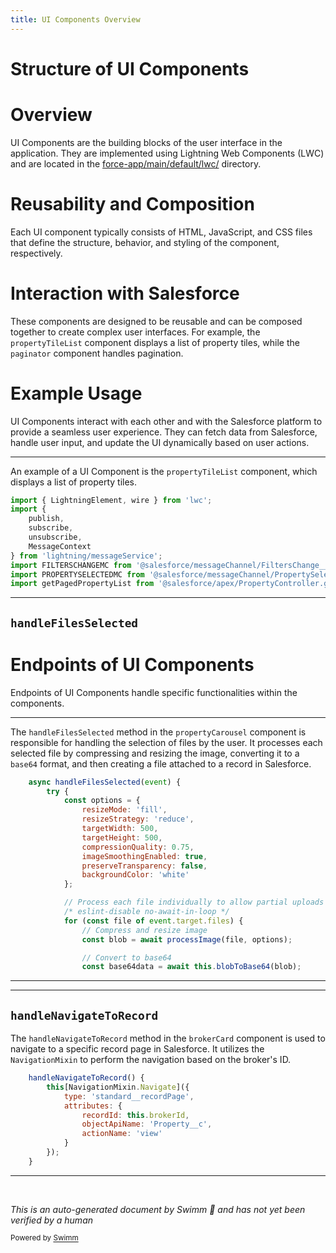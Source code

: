 ```yaml
---
title: UI Components Overview
---
```

# Structure of UI Components

# Overview

UI Components are the building blocks of the user interface in the application. They are implemented using Lightning Web Components (LWC) and are located in the <SwmPath>[force-app/main/default/lwc/](force-app/main/default/lwc/)</SwmPath> directory.

# Reusability and Composition

Each UI component typically consists of HTML, JavaScript, and CSS files that define the structure, behavior, and styling of the component, respectively.

# Interaction with Salesforce

These components are designed to be reusable and can be composed together to create complex user interfaces. For example, the `propertyTileList` component displays a list of property tiles, while the `paginator` component handles pagination.

# Example Usage

UI Components interact with each other and with the Salesforce platform to provide a seamless user experience. They can fetch data from Salesforce, handle user input, and update the UI dynamically based on user actions.

<SwmSnippet path="/force-app/main/default/lwc/propertyTileList/propertyTileList.js" line="1">

---

An example of a UI Component is the `propertyTileList` component, which displays a list of property tiles.

```javascript
import { LightningElement, wire } from 'lwc';
import {
    publish,
    subscribe,
    unsubscribe,
    MessageContext
} from 'lightning/messageService';
import FILTERSCHANGEMC from '@salesforce/messageChannel/FiltersChange__c';
import PROPERTYSELECTEDMC from '@salesforce/messageChannel/PropertySelected__c';
import getPagedPropertyList from '@salesforce/apex/PropertyController.getPagedPropertyList';
```

---

</SwmSnippet>

## <SwmToken path="force-app/main/default/lwc/propertyCarousel/propertyCarousel.js" pos="61:3:3" line-data="    async handleFilesSelected(event) {">`handleFilesSelected`</SwmToken>

# Endpoints of UI Components

Endpoints of UI Components handle specific functionalities within the components.

<SwmSnippet path="/force-app/main/default/lwc/propertyCarousel/propertyCarousel.js" line="61">

---

The <SwmToken path="force-app/main/default/lwc/propertyCarousel/propertyCarousel.js" pos="61:3:3" line-data="    async handleFilesSelected(event) {">`handleFilesSelected`</SwmToken> method in the `propertyCarousel` component is responsible for handling the selection of files by the user. It processes each selected file by compressing and resizing the image, converting it to a <SwmToken path="force-app/main/default/lwc/propertyCarousel/propertyCarousel.js" pos="80:7:7" line-data="                // Convert to base64">`base64`</SwmToken> format, and then creating a file attached to a record in Salesforce.

```javascript
    async handleFilesSelected(event) {
        try {
            const options = {
                resizeMode: 'fill',
                resizeStrategy: 'reduce',
                targetWidth: 500,
                targetHeight: 500,
                compressionQuality: 0.75,
                imageSmoothingEnabled: true,
                preserveTransparency: false,
                backgroundColor: 'white'
            };

            // Process each file individually to allow partial uploads succeed
            /* eslint-disable no-await-in-loop */
            for (const file of event.target.files) {
                // Compress and resize image
                const blob = await processImage(file, options);

                // Convert to base64
                const base64data = await this.blobToBase64(blob);
```

---

</SwmSnippet>

<SwmSnippet path="/force-app/main/default/lwc/brokerCard/brokerCard.js" line="31">

---

## <SwmToken path="force-app/main/default/lwc/brokerCard/brokerCard.js" pos="31:1:1" line-data="    handleNavigateToRecord() {">`handleNavigateToRecord`</SwmToken>

The <SwmToken path="force-app/main/default/lwc/brokerCard/brokerCard.js" pos="31:1:1" line-data="    handleNavigateToRecord() {">`handleNavigateToRecord`</SwmToken> method in the `brokerCard` component is used to navigate to a specific record page in Salesforce. It utilizes the <SwmToken path="force-app/main/default/lwc/brokerCard/brokerCard.js" pos="32:3:3" line-data="        this[NavigationMixin.Navigate]({">`NavigationMixin`</SwmToken> to perform the navigation based on the broker's ID.

```javascript
    handleNavigateToRecord() {
        this[NavigationMixin.Navigate]({
            type: 'standard__recordPage',
            attributes: {
                recordId: this.brokerId,
                objectApiName: 'Property__c',
                actionName: 'view'
            }
        });
    }
```

---

</SwmSnippet>

&nbsp;

*This is an auto-generated document by Swimm 🌊 and has not yet been verified by a human*

<SwmMeta version="3.0.0" repo-id="Z2l0aHViJTNBJTNBZHJlYW1ob3VzZS1sd2MlM0ElM0FTd2ltbS1EZW1v" repo-name="dreamhouse-lwc"><sup>Powered by [Swimm](/)</sup></SwmMeta>
